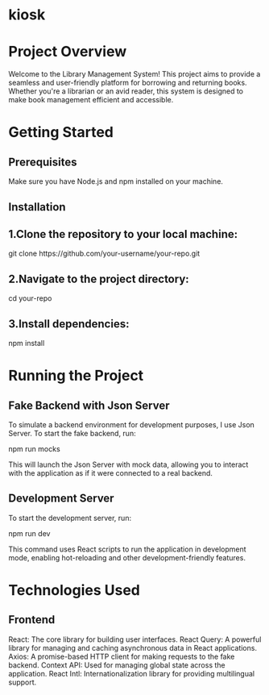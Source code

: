 # kiosk
<h1>Project Overview</h1>

<p>Welcome to the Library Management System! This project aims to provide a seamless and user-friendly platform for borrowing and returning books. Whether you're a librarian or an avid reader, this system is designed to make book management efficient and accessible.</p>

<h1>Getting Started</h1>
<h2>Prerequisites</h2>
<p>Make sure you have Node.js and npm installed on your machine.</p>

<h2>Installation</h2>

<h2>1.Clone the repository to your local machine:</h2>
<p>git clone https://github.com/your-username/your-repo.git</p>

<h2>2.Navigate to the project directory:</h2>
<p>cd your-repo</p>

<h2>3.Install dependencies:</h2>
<p>npm install</p>

<h1>Running the Project</h1>
<h2>Fake Backend with Json Server</h2>
<p>To simulate a backend environment for development purposes, I use Json Server. To start the fake backend, run:</p>
<p>npm run mocks</p>
<p>This will launch the Json Server with mock data, allowing you to interact with the application as if it were connected to a real backend.</p>


<h2>Development Server</h2>
<p>To start the development server, run:</p>
<p>npm run dev</p>
<p>This command uses React scripts to run the application in development mode, enabling hot-reloading and other development-friendly features.</p>

<h1>Technologies Used</h1>
<h2>Frontend</h2>
React: The core library for building user interfaces.
React Query: A powerful library for managing and caching asynchronous data in React applications.
Axios: A promise-based HTTP client for making requests to the fake backend.
Context API: Used for managing global state across the application.
React Intl: Internationalization library for providing multilingual support.

